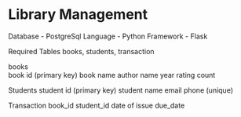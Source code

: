 # Library Management
Database - PostgreSql
Language - Python
Framework - Flask

Required Tables
books, students, transaction

books                        
  book id (primary key)
  book name
  author name 
  year 
  rating 
  count

Students 
  student id (primary key)
  student name
  email 
  phone (unique)

Transaction 
  book_id 
  student_id 
  date of issue 
  due_date 
